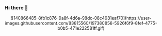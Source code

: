 ### Hi there 👋

<!--
**donyortech/donyortech** is a ✨ _special_ ✨ repository because its `README.md` (this file) appears on your GitHub profile.

Here are some ideas to get you started:

- 🔭 I’m currently working on ...
- 🌱 I’m currently learning ...
- 👯 I’m looking to collaborate on ...
- 🤔 I’m looking for help with ...
- 💬 Ask me about ...
- 📫 How to reach me: ...
- 😄 Pronouns: ...
- ⚡ Fun fact: ...
-->
<p align="center">
  ![140866485-8fb1c876-9a8f-4d6a-98dc-08c4981eaf70](https://user-images.githubusercontent.com/83815560/197380858-5926f6f9-8fef-4775-b0b5-471e222581ff.gif)
</p>
